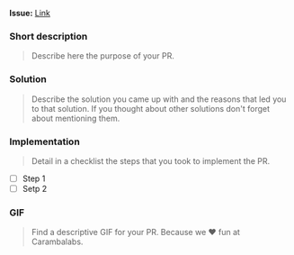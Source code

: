 **Issue:** [Link](https://github.com/carambalabs/xcodeproj/issues/YYY)

### Short description
> Describe here the purpose of your PR.

### Solution
> Describe the solution you came up with and the reasons that led you to that solution. If you thought about other solutions don't forget about mentioning them.

### Implementation
> Detail in a checklist the steps that you took to implement the PR.

- [ ] Step 1
- [ ] Setp 2

### GIF
> Find a descriptive GIF for your PR. Because we :heart: fun at Carambalabs.
